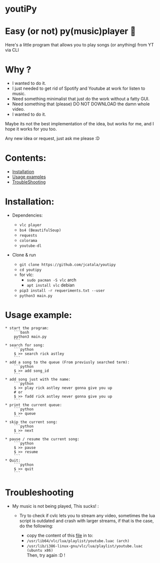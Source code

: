 # youtiPy
# Easy (or not) py(music)player :musical_note: 

Here's a little program that allows you to play songs (or anything) from YT via CLI

# Why ? 

* I wanted to do it.
* I just needed to get rid of Spotify and Youtube at work for listen to music.
* Need something minimalist that just do the work without a fatty GUI.
* Need something that (please) DO NOT DOWNLOAD the damn whole video.
* I wanted to do it.

Maybe its not the best implementation of the idea, but works for me, and I hope it works for you too.

Any new idea or request, just ask me please :D


# Contents:
* [Installation](https://github.com/jcatala/youtipy#installation)
* [Usage examples](https://github.com/jcatala/youtipy#usage)
* [TroubleShooting](https://github.com/jcatala/youtipy#troubleshooting)

# Installation:

* Dependencies:
	* `vlc player`
	* `bs4 (BeautifulSoup)`
	* `requests`
	* `colorama`
	* `youtube-dl`

* Clone & run
    * `git clone https://github.com/jcatala/youtipy`
    * `cd youtipy`
	* for vlc:  
		* `sudo pacman -S vlc` arch
		* `apt install vlc` debian
    * `pip3 install -r requeriments.txt --user`
    * `python3 main.py`



# Usage example:
	* start the program:
		```bash
		python3 main.py 
		```
	* search for song:
		```python
		$ >> search rick astley
		```
	* add a song to the queue (From previusly searched term):
		```python
		$ >> add song_id
		```
	* add song just with the name:
		```python
		$ >> play rick astley never gonna give you up
		# or
		$ >> fadd rick astley never gonna give you up
		```
	* print the current queue:
		```python
		$ >> queue
		```
	* skip the current song:
		```python
		$ >> next
		```
	* pause / resume the current song:
		```python
		$ >> pause
		$ >> resume
		```
    * Quit:
        ```python
        $ >> quit
        ```


# Troubleshooting

* My music is not being played, This sucks! :
	* Try to check if cvlc lets you to stream any video, sometimes the lua script is outdated and crash with larger streams, if that is the case, do the following:  

		* copy the content of this [file](http://git.videolan.org/?p=vlc.git;a=blob_plain;f=share/lua/playlist/youtube.lua;hb=HEAD) in to:  
		* `/usr/lib64/vlc/lua/playlist/youtube.luac (arch)`  
		* `/usr/lib/i386-linux-gnu/vlc/lua/playlist/youtube.luac (ubuntu x86)`  
	Then, try again :D !
